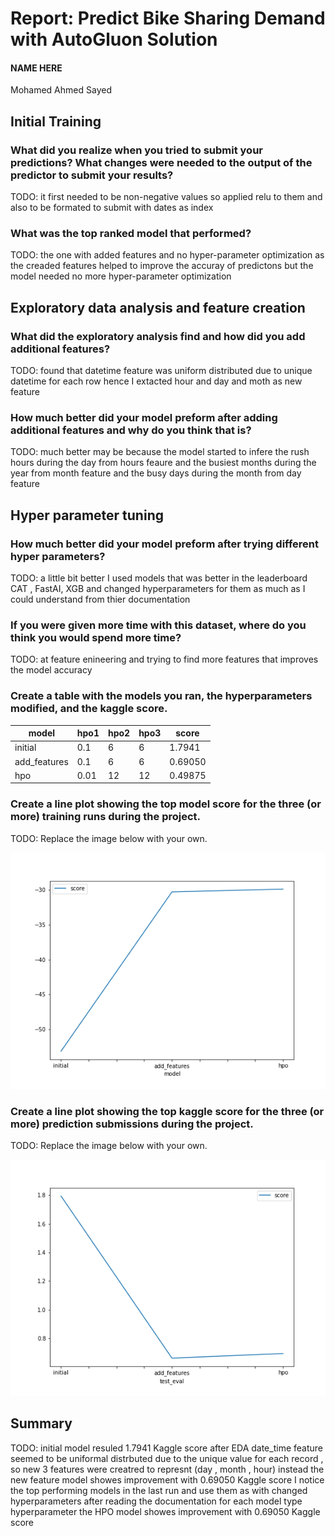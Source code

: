# Report: Predict Bike Sharing Demand with AutoGluon Solution
#### NAME HERE
Mohamed Ahmed Sayed
## Initial Training
### What did you realize when you tried to submit your predictions? What changes were needed to the output of the predictor to submit your results?
TODO: it first needed to be non-negative values so applied relu to them and also to be formated to submit with dates as index 

### What was the top ranked model that performed?
TODO: the one with added features and no hyper-parameter optimization 
as the creaded features helped to improve the accuray of predictons but the model needed no more hyper-parameter optimization 

## Exploratory data analysis and feature creation
### What did the exploratory analysis find and how did you add additional features?
TODO: found that datetime feature was uniform distributed due to unique datetime for each row
hence I extacted hour and day and moth as new feature

### How much better did your model preform after adding additional features and why do you think that is?
TODO: much better may be because the model started to infere the rush hours during the day from hours feaure
and the busiest months during the year from month feature and the busy days during the month from day feature

## Hyper parameter tuning
### How much better did your model preform after trying different hyper parameters?
TODO: a little bit better I used models that was better in the leaderboard CAT , FastAI, XGB and changed hyperparameters for them as much as I could understand from thier documentation
### If you were given more time with this dataset, where do you think you would spend more time?
TODO: at feature enineering and trying to find more features that improves the model accuracy

### Create a table with the models you ran, the hyperparameters modified, and the kaggle score.
|model|hpo1|hpo2|hpo3|score|
|--|--|--|--|--|
|initial|0.1|6|6|1.7941|
|add_features|0.1|6|6| 0.69050|
|hpo|0.01|12|12|0.49875|

### Create a line plot showing the top model score for the three (or more) training runs during the project.

TODO: Replace the image below with your own.

![model_train_score.png](img/model_train_score.png)

### Create a line plot showing the top kaggle score for the three (or more) prediction submissions during the project.

TODO: Replace the image below with your own.

![model_test_score.png](img/model_test_score.png)

## Summary
TODO:	initial model resuled 1.7941 Kaggle score
	after EDA date_time feature seemed to be uniformal distrbuted due to the unique value for each record , so new 3 features were creatred to represnt (day , month , hour) instead
	the new feature model showes improvement with 0.69050 Kaggle score
	I notice the top performing models in the last run and use them as with changed hyperparameters after reading the documentation for each model type hyperparameter
	the HPO model showes improvement with 0.69050 Kaggle score 